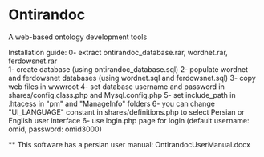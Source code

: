 # Ontirandoc
A web-based ontology development tools

Installation guide:
0- extract ontirandoc_database.rar, wordnet.rar, ferdowsnet.rar<br>
1- create database (using ontirandoc_database.sql)
2- populate wordnet and ferdowsnet databases (using wordnet.sql and ferdowsnet.sql)
3- copy web files in wwwroot
4- set database username and password in shares/config.class.php and Mysql.config.php
5- set include_path in .htacess in "pm" and "ManageInfo" folders
6- you can change "UI_LANGUAGE" constant in shares/definitions.php to select Persian or English user interface 
6- use login.php page for login (default username: omid, password: omid3000)

** This software has a persian user manual: OntirandocUserManual.docx

